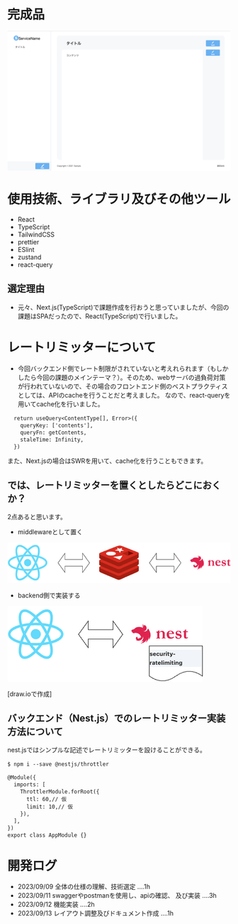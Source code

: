 # 完成品
![](./sketch/complete.png)

# 使用技術、ライブラリ及びその他ツール
- React
- TypeScript
- TailwindCSS
- prettier
- ESlint
- zustand
- react-query
## 選定理由
- 元々、Next.js(TypeScript)で課題作成を行おうと思っていましたが、今回の課題はSPAだったので、React(TypeScript)で行いました。

# レートリミッターについて
- 今回バックエンド側でレート制限がされていないと考えれられます（もしかしたら今回の課題のメインテーマ？）。そのため、webサーバの過負荷対策が行われていないので、その場合のフロントエンド側のベストプラクティスとしては、APIのcacheを行うことだと考えました。
なので、react-queryを用いてcache化を行いました。
```
  return useQuery<ContentType[], Error>({
    queryKey: ['contents'],
    queryFn: getContents,
    staleTime: Infinity,
  })
```
また、Next.jsの場合はSWRを用いて、cache化を行うこともできます。

## では、レートリミッターを置くとしたらどこにおくか？
2点あると思います。

- middlewareとして置く
  
![](./sketch/画面(middle).png)

- backend側で実装する
  
![](./sketch/画面(back).png)

[draw.ioで作成]

## バックエンド（Nest.js）でのレートリミッター実装方法について
nest.jsではシンプルな記述でレートリミッターを設けることができる。
```
$ npm i --save @nestjs/throttler
```
```
@Module({
  imports: [
    ThrottlerModule.forRoot({
      ttl: 60,// 仮
      limit: 10,// 仮
    }),
  ],
})
export class AppModule {}
```

# 開発ログ
- 2023/09/09
  全体の仕様の理解、技術選定
  ....1h
- 2023/09/11
  swaggerやpostmanを使用し、apiの確認、
  及び実装
  ....3h
- 2023/09/12
  機能実装
  ....2h
- 2023/09/13
  レイアウト調整及びドキュメント作成
  ....1h
<!-- - 2023/09/14
  リファクタリング及びドキュメント調整
  ....1h -->
  <!-- 合計　8h -->

